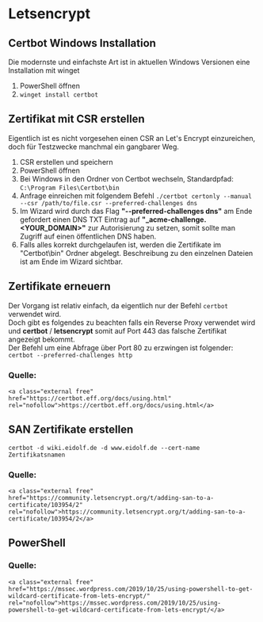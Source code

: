 # Letsencrypt

## <span class="mw-headline" id="bkmrk-certbot-windows-inst-1">Certbot Windows Installation</span>

Die modernste und einfachste Art ist in aktuellen Windows Versionen eine Installation mit winget

1. PowerShell öffnen
2. `winget install certbot`

## <span class="mw-headline" id="bkmrk-zertifikat-mit-csr-e-1">Zertifikat mit CSR erstellen</span>

Eigentlich ist es nicht vorgesehen einen CSR an Let's Encrypt einzureichen, doch für Testzwecke manchmal ein gangbarer Weg.

1. CSR erstellen und speichern
2. PowerShell öffnen
3. Bei Windows in den Ordner von Certbot wechseln, Standardpfad: `C:\Program Files\Certbot\bin`
4. Anfrage einreichen mit folgendem Befehl `./certbot certonly --manual --csr /path/to/file.csr --preferred-challenges dns`
5. Im Wizard wird durch das Flag **"--preferred-challenges dns"** am Ende gefordert einen DNS TXT Eintrag auf **"\_acme-challenge.&lt;YOUR\_DOMAIN&gt;"** zur Autorisierung zu setzen, somit sollte man Zugriff auf einen öffentlichen DNS haben.
6. Falls alles korrekt durchgelaufen ist, werden die Zertifikate im "Certbot\\bin" Ordner abgelegt. Beschreibung zu den einzelnen Dateien ist am Ende im Wizard sichtbar.

## <span class="mw-headline" id="bkmrk-zertifikate-erneuern-1">Zertifikate erneuern</span>

Der Vorgang ist relativ einfach, da eigentlich nur der Befehl `certbot` verwendet wird.  
Doch gibt es folgendes zu beachten falls ein Reverse Proxy verwendet wird und **certbot** / **letsencrypt** somit auf Port 443 das falsche Zertifikat angezeigt bekommt.  
Der Befehl um eine Abfrage über Port 80 zu erzwingen ist folgender:  
`certbot --preferred-challenges http`

### <span class="mw-headline" id="bkmrk-quelle%3A-1">Quelle:</span>

```
<a class="external free" href="https://certbot.eff.org/docs/using.html" rel="nofollow">https://certbot.eff.org/docs/using.html</a>
```

## <span class="mw-headline" id="bkmrk-san-zertifikate-erst-1">SAN Zertifikate erstellen</span>

`certbot -d wiki.eidolf.de -d www.eidolf.de --cert-name Zertifikatsnamen`

### <span class="mw-headline" id="bkmrk-quelle%3A-3">Quelle:</span>

```
<a class="external free" href="https://community.letsencrypt.org/t/adding-san-to-a-certificate/103954/2" rel="nofollow">https://community.letsencrypt.org/t/adding-san-to-a-certificate/103954/2</a>
```

## <span class="mw-headline" id="bkmrk-powershell-1">PowerShell</span>

### <span class="mw-headline" id="bkmrk-quelle%3A-5">Quelle:</span>

```
<a class="external free" href="https://mssec.wordpress.com/2019/10/25/using-powershell-to-get-wildcard-certificate-from-lets-encrypt/" rel="nofollow">https://mssec.wordpress.com/2019/10/25/using-powershell-to-get-wildcard-certificate-from-lets-encrypt/</a>
```